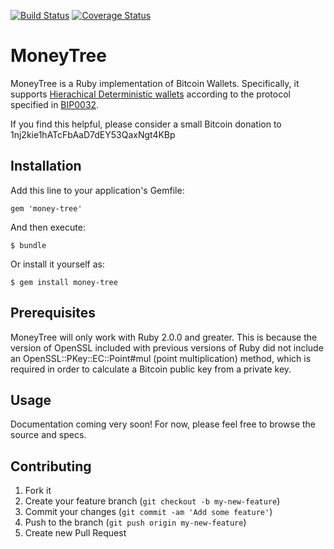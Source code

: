 [![Build Status](https://travis-ci.org/wink/money-tree.png)](https://travis-ci.org/wink/money-tree) [![Coverage Status](https://coveralls.io/repos/wink/money-tree/badge.png?branch=master)](https://coveralls.io/r/wink/money-tree?branch=master)
# MoneyTree

MoneyTree is a Ruby implementation of Bitcoin Wallets. Specifically, it supports [Hierachical Deterministic wallets](http://) according to the protocol specified in [BIP0032](https://en.bitcoin.it/wiki/BIP_0032).

If you find this helpful, please consider a small Bitcoin donation to 1nj2kie1hATcFbAaD7dEY53QaxNgt4KBp

## Installation

Add this line to your application's Gemfile:

    gem 'money-tree'

And then execute:

    $ bundle

Or install it yourself as:

    $ gem install money-tree

## Prerequisites
MoneyTree will only work with Ruby 2.0.0 and greater. This is because the version of OpenSSL included with previous versions of Ruby did not include an OpenSSL::PKey::EC::Point#mul (point multiplication) method, which is required in order to calculate a Bitcoin public key from a private key.

## Usage

Documentation coming very soon! For now, please feel free to browse the source and specs.

## Contributing

1. Fork it
2. Create your feature branch (`git checkout -b my-new-feature`)
3. Commit your changes (`git commit -am 'Add some feature'`)
4. Push to the branch (`git push origin my-new-feature`)
5. Create new Pull Request

